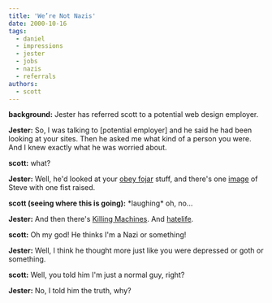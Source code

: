 ```yaml
---
title: 'We’re Not Nazis'
date: 2000-10-16
tags:
  - daniel
  - impressions
  - jester
  - jobs
  - nazis
  - referrals
authors:
  - scott
---
```


**background:** Jester has referred scott to a potential web design employer.

**Jester:** So, I was talking to \[potential employer\] and he said he had been looking at your sites. Then he asked me what kind of a person you were. And I knew exactly what he was worried about.

**scott:** what?

**Jester:** Well, he'd looked at your [obey fojar](https://archives.spaceninja.com/obey/v2/) stuff, and there's one [image](https://archives.spaceninja.com/obey/v2/files/tanks.m.php) of Steve with one fist raised.

**scott (seeing where this is going):** \*laughing\* oh, no...

**Jester:** And then there's [Killing Machines](http://www.killingmachines.org). And [hatelife](http://www.hatelife.org/).

**scott:** Oh my god! He thinks I'm a Nazi or something!

**Jester:** Well, I think he thought more just like you were depressed or goth or something.

**scott:** Well, you told him I'm just a normal guy, right?

**Jester:** No, I told him the truth, why?
